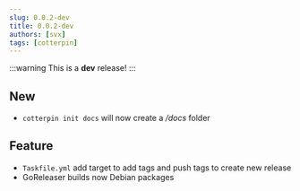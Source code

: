 ```yaml
---
slug: 0.0.2-dev
title: 0.0.2-dev
authors: [svx]
tags: [cotterpin]
---
```


:::warning
This is a **dev** release!
:::

## New

- `cotterpin init docs` will now create a */docs* folder

## Feature

- `Taskfile.yml` add target to add tags and push tags to create new release
- GoReleaser builds now Debian packages
